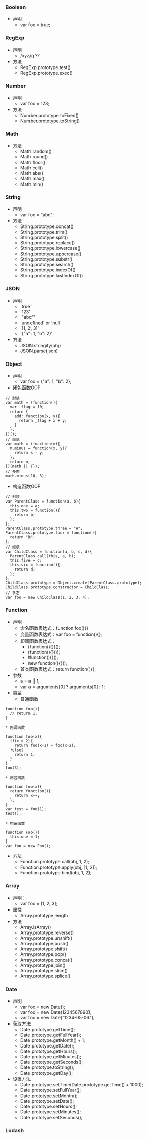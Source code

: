 ### Boolean
* 声明
    * var foo = true;

### RegExp
* 声明
    * /xyz/g ??
* 方法
    * RegExp.prototype.test()
    * RegExp.prototype.exec()

### Number
* 声明
    * var foo = 123;
* 方法
    * Number.prototype.toFixed()
    * Number.prototype.toString()

### Math
* 方法
    * Math.random()
    * Math.round()
    * Math.floor()
    * Math.ceil()
    * Math.abs()
    * Math.max()
    * Math.min()

### String
* 声明
    * var foo = "abc";
* 方法
    * String.prototype.concat()
    * String.prototype.trim()
    * String.prototype.split()
    * String.prototype.replace()
    * String.prototype.lowercase()
    * String.prototype.uppercase()
    * String.prototype.substr()
    * String.prototype.search()
    * String.prototype.indexOf()
    * String.prototype.lastIndexOf()

### JSON
* 声明
    * 'true'
    * '123'
    * '"abc"'
    * 'undefined' or 'null'
    * '[1, 2, 3]'
    * '{"a": 1, "b": 2}'
* 方法
    * JSON.stringify(obj)
    * JSON.parse(json)

### Object
* 声明
    * var foo = {"a": 1, "b": 2};
* 闭包函数OOP
```
// 封装
var math = (function(){
  var _flag = 10;
  return {
    add: function(x, y){
      return _flag + x + y;
    }
  };
})();
// 继承
var math = (function(m){
  m.minus = function(x, y){
    return x - y;
  };
  return m;
})(math || {});
// 多态
math.minus(10, 3);
```

* 构造函数OOP
```
// 封装
var ParentClass = function(a, b){
  this.one = a;
  this.two = function(){
    return b;
  };
};
ParentClass.prototype.three = "A";
ParentClass.prototype.four = function(){
  return "B";
};
// 继承
var ChildClass = function(a, b, c, d){
  ParentClass.call(this, a, b);
  this.five = c;
  this.six = function(){
    return d;
  };
};
ChildClass.prototype = Object.create(ParentClass.prototype);
ChildClass.prototype.constructor = ChildClass;
// 多态
var foo = new ChildClass(1, 2, 3, 4);
```

### Function
* 声明
    * 命名函数表达式：function foo(){}
    * 变量函数表达式：var foo = function(){};
    * 即调函数表达式：
        * (function(){})();
        * (function(){}());
        * !function(){}();
        * new function(){}();
    * 首类函数表达式：return function(){};
* 参数
    * a = a || 1;
    * var a = arguments[0] ? arguments[0] : 1;
* 类型
    * 普通函数
```
function foo(){
  // return 1;
}
```

    * 内调函数
```
function foo(x){
  if(x > 2){
    return foo(x-1) + foo(x-2);
  }else{
    return 1;
  }
}
foo(3);
```

    * 闭包函数
```
function foo(x){
  return function(){
    return x++;
  };
}
var test = foo(1);
test();
```

    * 构造函数
```
function Foo(){
  this.one = 1;
}
var foo = new Foo();
```

* 方法
    * Function.prototype.call(obj, 1, 2);
    * Function.prototype.apply(obj, [1, 2]);
    * Function.prototype.bind(obj, 1, 2);

### Array
* 声明：
    * var foo = [1, 2, 3];
* 属性
    * Array.prototype.length
* 方法
    * Array.isArray()
    * Array.prototype.reverse()
    * Array.prototype.unshift()
    * Array.prototype.push()
    * Array.prototype.shift()
    * Array.prototype.pop()
    * Array.prototype.concat()
    * Array.prototype.join()
    * Array.prototype.slice()
    * Array.prototype.splice()

### Date
* 声明
    * var foo = new Date();
    * var foo = new Date(1234567890);
    * var foo = new Date("1234-05-06");
* 获取方法
    * Date.prototype.getTime();
    * Date.prototype.getFullYear();
    * Date.prototype.getMonth() + 1;
    * Date.prototype.getDate();
    * Date.prototype.getHours();
    * Date.prototype.getMinutes();
    * Date.prototype.getSeconds();
    * Date.prototype.toString();
    * Date.prototype.getDay();
* 设置方法
    * Date.prototype.setTime(Date.prototype.getTime() + 1000);
    * Date.prototype.setFullYear();
    * Date.prototype.setMonth();
    * Date.prototype.setDate();
    * Date.prototype.setHours();
    * Date.prototype.setMinutes();
    * Date.prototype.setSeconds();

### Lodash
